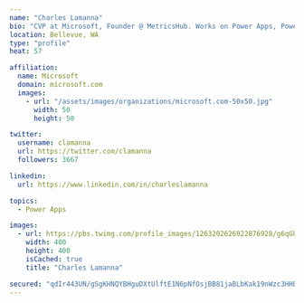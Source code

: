 ```yaml
---
name: "Charles Lamanna"
bio: "CVP at Microsoft, Founder @ MetricsHub. Works on Power Apps, Power Automate, Power Virtual Agent, Common Data Service and Dynamics 365."
location: Bellevue, WA
type: "profile"
heat: 57

affiliation:
  name: Microsoft
  domain: microsoft.com
  images:
    - url: "/assets/images/organizations/microsoft.com-50x50.jpg"
      width: 50
      height: 50

twitter:
  username: clamanna
  url: https://twitter.com/clamanna
  followers: 3667

linkedin:
  url: https://www.linkedin.com/in/charleslamanna

topics:
  - Power Apps

images:
  - url: https://pbs.twimg.com/profile_images/1263202626922876928/g6qGbHZ-_400x400.jpg
    width: 400
    height: 400
    isCached: true
    title: "Charles Lamanna"

secured: "qdIr443UN/gSgKHNQYBHguDXtUlftE1N6pNfOsjBB81jaBLbKak19nWzc3HHBve1JD9H0oTe6E1iLT8uho6JIHZRqjKh+3/uTUceSUSlZE/ViINVBY+BSASIaDS0dX+f3nFkVEjZSASZ7v2d4Sxw3320LKvi3iR6C+2t5EwzRAqfj5ODDDkIZNA1oaeEQvmQDaq/H1j8+6tgRiXwnHqSSF6KMBczx5nUmYk76AD9y+mWSCCLFN5qjQ3tN7iAApfpP3EKxpD5AtGW5Xc/VIKjrXOpBVOIgeSmNENqO6u6v44wKWsrw0Dm0wIuQuvdLDvqqR/e1RPRraZ2xah7v6BszimwlSQ0LflbYS8DsJj4RQDVWWetL2bn47T0c4Lsba0s26T35gQz+4F+w+cDrTsz03LTS33XxFlFPmWUsGomLHA=;6IZOSDanDuvEkISjTJ/5Bw=="
---
```


